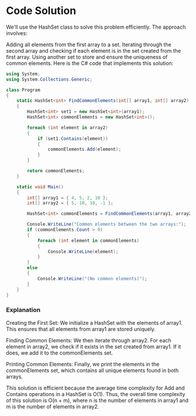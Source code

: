 # Code Solution
We'll use the HashSet<T> class to solve this problem efficiently. The approach involves:

Adding all elements from the first array to a set.
Iterating through the second array and checking if each element is in the set created from the first array.
Using another set to store and ensure the uniqueness of common elements.
Here is the C# code that implements this solution:

```csharp
using System;
using System.Collections.Generic;

class Program
{
    static HashSet<int> FindCommonElements(int[] array1, int[] array2)
    {
        HashSet<int> set1 = new HashSet<int>(array1);
        HashSet<int> commonElements = new HashSet<int>();

        foreach (int element in array2)
        {
            if (set1.Contains(element))
            {
                commonElements.Add(element);
            }
        }

        return commonElements;
    }

    static void Main()
    {
        int[] array1 = { 4, 5, 2, 10 };
        int[] array2 = { 5, 10, 10, -1 };

        HashSet<int> commonElements = FindCommonElements(array1, array2);

        Console.WriteLine("Common elements between the two arrays:");
        if (commonElements.Count > 0)
        {
            foreach (int element in commonElements)
            {
                Console.WriteLine(element);
            }
        }
        else
        {
            Console.WriteLine("(No common elements)");
        }
    }
}
```
### Explanation
Creating the First Set: We initialize a HashSet<int> with the elements of array1. This ensures that all elements from array1 are stored uniquely.

Finding Common Elements: We then iterate through array2. For each element in array2, we check if it exists in the set created from array1. If it does, we add it to the commonElements set.

Printing Common Elements: Finally, we print the elements in the commonElements set, which contains all unique elements found in both arrays.

This solution is efficient because the average time complexity for Add and Contains operations in a HashSet is O(1). Thus, the overall time complexity of this solution is O(n + m), where n is the number of elements in array1 and m is the number of elements in array2.